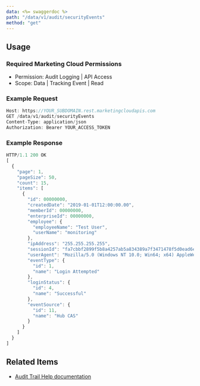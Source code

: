 ```yaml
---
data: <%= swaggerdoc %>
path: "/data/v1/audit/securityEvents"
method: "get"
---
```

## Usage

### Required Marketing Cloud Permissions
* Permission: Audit Logging | API Access
* Scope: Data | Tracking Event | Read

### Example Request
```js
Host: https://YOUR_SUBDOMAIN.rest.marketingcloudapis.com
GET /data/v1/audit/securityEvents
Content-Type: application/json
Authorization: Bearer YOUR_ACCESS_TOKEN
```
### Example Response
```js
HTTP/1.1 200 OK
[
  {
    "page": 1,
    "pageSize": 50,
    "count": 15,
    "items": [
      {
        "id": 00000000,
        "createdDate": "2019-01-01T12:00:00.00",
        "memberId": 00000000,
        "enterpriseId": 00000000,
        "employee": {
          "employeeName": "Test User",
          "userName": "monitoring"
        },
        "ipAddress": "255.255.255.255",
        "sessionId": "fa7cbbf2899f5b8a4257ab5a834389a7f3471478f5d0ead6e468f4c0128f538e",
        "userAgent": "Mozilla/5.0 (Windows NT 10.0; Win64; x64) AppleWebKit/537.36 (KHTML, like Gecko) Chrome/60.0.3112.78 Safari/537.36",
        "eventType": {
          "id": 1,
          "name": "Login Attempted"
        },
        "loginStatus": {
          "id": 4,
          "name": "Successful"
        },
        "eventSource": {
          "id": 11,
          "name": "Hub CAS"
        }
      }
    ]
  }
]
```

## Related Items
* [Audit Trail Help documentation](https://help.salesforce.com/articleView?id=mc_overview_audit_trail.htm)
